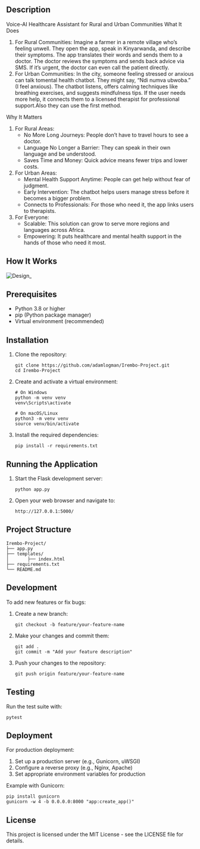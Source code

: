 ## Description 
Voice-AI Healthcare Assistant for Rural and Urban Communities
What It Does
1. For Rural Communities: Imagine a farmer in a remote village who’s feeling unwell. They open the app, speak in Kinyarwanda, and describe their symptoms. The app translates their words and sends them to a doctor. The doctor reviews the symptoms and sends back advice via SMS. If it’s urgent, the doctor can even call the patient directly.
2. For Urban Communities: In the city, someone feeling stressed or anxious can talk tomental health chatbot. They might say, “Ndi numva ubwoba.” (I feel anxious). The chatbot listens, offers calming techniques like breathing exercises, and suggests mindfulness tips. If the user needs more help, it connects them to a licensed therapist for professional support.Also they can use the first method.

Why It Matters
1. For Rural Areas:
    * No More Long Journeys: People don’t have to travel hours to see a doctor.
    * Language No Longer a Barrier: They can speak in their own language and be understood.
    * Saves Time and Money: Quick advice means fewer trips and lower costs.
2. For Urban Areas:
    * Mental Health Support Anytime: People can get help without fear of judgment.
    * Early Intervention: The chatbot helps users manage stress before it becomes a bigger problem.
    * Connects to Professionals: For those who need it, the app links users to therapists.
3. For Everyone:
    * Scalable: This solution can grow to serve more regions and languages across Africa.
    * Empowering: It puts healthcare and mental health support in the hands of those who need it most.
## How It Works 
![Design_](https://github.com/user-attachments/assets/fe311263-9365-4cd3-87ef-52c9c4812d64)
## Prerequisites

- Python 3.8 or higher
- pip (Python package manager)
- Virtual environment (recommended)

## Installation

1. Clone the repository:
   ```
   git clone https://github.com/adamlogman/Irembo-Project.git
   cd Irembo-Project
   ```

2. Create and activate a virtual environment:
   ```
   # On Windows
   python -m venv venv
   venv\Scripts\activate

   # On macOS/Linux
   python3 -m venv venv
   source venv/bin/activate
   ```

3. Install the required dependencies:
   ```
   pip install -r requirements.txt
   ```

## Running the Application

1. Start the Flask development server:
   ```
   python app.py
   ```

2. Open your web browser and navigate to:
   ```
   http://127.0.0.1:5000/
   ```

## Project Structure

```
Irembo-Project/
├── app.py
├── templates/
│       ├── index.html
├── requirements.txt
└── README.md
```

## Development

To add new features or fix bugs:

1. Create a new branch:
   ```
   git checkout -b feature/your-feature-name
   ```

2. Make your changes and commit them:
   ```
   git add .
   git commit -m "Add your feature description"
   ```

3. Push your changes to the repository:
   ```
   git push origin feature/your-feature-name
   ```

## Testing

Run the test suite with:
```
pytest
```

## Deployment

For production deployment:

1. Set up a production server (e.g., Gunicorn, uWSGI)
2. Configure a reverse proxy (e.g., Nginx, Apache)
3. Set appropriate environment variables for production

Example with Gunicorn:
```
pip install gunicorn
gunicorn -w 4 -b 0.0.0.0:8000 "app:create_app()"
```

## License

This project is licensed under the MIT License - see the LICENSE file for details.
